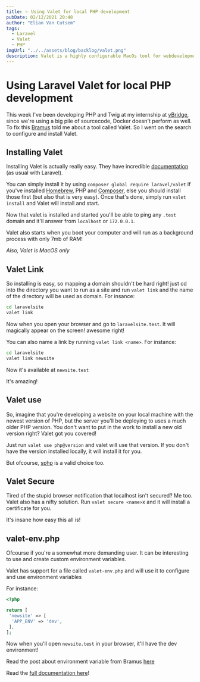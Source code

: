 ```yaml
---
title: ✨ Using Valet for local PHP development
pubDate: 02/12/2021 20:48
author: "Elian Van Cutsem"
tags:
  - Laravel
  - Valet
  - PHP
imgUrl: "../../assets/blog/backlog/valet.png"
description: Valet is a highly configurable MacOs tool for webdevelopment running in the background
---
```


# Using Laravel Valet for local PHP development

This week I've been developing PHP and Twig at my internship at [vBridge](https://vbridge.eu), since we're using a big pile of sourcecode, Docker doesn't perform as well. To fix this [Bramus](https://www.bram.us) told me about a tool called Valet. So I went on the search to configure and install Valet.

## Installing Valet

Installing Valet is actually really easy. They have incredible [documentation](https://laravel.com/docs/master/valet) (as usual with Laravel).

You can simply install it by using `composer global require laravel/valet` if you've installed [Homebrew](https://brew.sh/), PHP and [Composer](https://getcomposer.org/), else you should install those first (but also that is very easy). Once that's done, simply run `valet install` and Valet will install and start.

Now that valet is installed and started you'll be able to ping any `.test` domain and it'll answer from `localhost` or `172.0.0.1`.

Valet also starts when you boot your computer and will run as a background process with only 7mb of RAM!

_Also, Valet is MacOS only_

## Valet Link

So installing is easy, so mapping a domain shouldn't be hard right! just cd into the directory you want to run as a site and run `valet link` and the name of the directory will be used as domain. For insance:

```bash
cd laravelsite
valet link
```

Now when you open your browser and go to `laravelsite.test`. It will magically appear on the screen! awesome right!

You can also name a link by running `valet link <name>`. For instance:

```bash
cd laravelsite
valet link newsite
```

Now it's available at `newsite.test`

It's amazing!

## Valet use

So, imagine that you're developing a website on your local machine with the newest version of PHP, but the server you'll be deploying to uses a much older PHP version. You don't want to put in the work to install a new old version right? Valet got you covered!

Just run `valet use php@version` and valet will use that version. If you don't have the version installed locally, it will install it for you.

But ofcourse, [sphp](https://github.com/sgotre/sphp-osx) is a valid choice too.

## Valet Secure

Tired of the stupid browser notification that localhost isn't secured? Me too. Valet also has a nifty solution. Run `valet secure <name>`x and it will install a certificate for you.

It's insane how easy this all is!

## valet-env.php

Ofcourse if you're a somewhat more demanding user. It can be interesting to use and create custom environment variables.

Valet has support for a file called `valet-env.php` and will use it to configure and use environment variables

For instance:

```php
<?php

return [
 'newsite' => [
  'APP_ENV' => 'dev',
 ],
];
```

Now when you'll open `newsite.test` in your browser, it'll have the dev environment!

Read the post about environment variable from Bramus [here](https://www.bram.us/2019/01/17/laravel-valet-environment-variables/)

Read the [full documentation here](https://laravel.com/docs/master/valet)!
